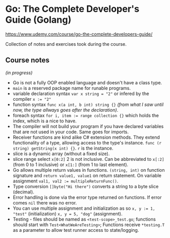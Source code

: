 # Go: The Complete Developer's Guide (Golang)

<https://www.udemy.com/course/go-the-complete-developers-guide/>

Collection of notes and exercises took during the course.

## Course notes

_(in progress)_

* Go is not a fully OOP enabled language and doesn't have a class type.
* `main` is a reserved package name for runable programs.
* variable declaration syntax `var x string = "2"` or infered by the compiler `x := "2"`
* function syntax `func x(a int, b int) string {}` _(from what I saw until now, the type allways goes after the declaration)_.
* foreach syntax `for i, item := range collection {}` which holds the index, which is a nice to have.
* The compiler will not build your program if you have declared variables that are not used in your code. Same goes for imports.
* Receiver functions are kind alike C# extension methods. They extend functionality of a type, allowing access to the type's instance. `func (r string) getString(x int) {}`. `r` is the instance.
* slice is a dynamic array (without a fixed size).
* slice range select `x[0:2]` 2 is not inclusive. Can be abbreviated to `x[:2]` (from 0 to 1 inclusive) or `x[1:]` (from 1 to last element).
* Go allows multiple return values in functions. `(string, int)` on function signature and `return value1, value1` on return statement. On variable assignment `val1, val2 := multipleReturnFunc()`.
* Type conversion `[]byte("Hi there")` converts a string to a byte slice (decimal).
* Error handling is done via the error type returned on functions. If error comes `nil` there was no error.
* You can use multiple assignment and initialization as so `x, y := 1, "test"` (initialization) `x, y = 5, "dog"` (assignment).
* Testing - files should be named as `<test-scope>_test.go`; functions should start with `Test<WhatWeAreTesting>`; Functions receive `*testing.T` as a parameter to allow test runner access to state/logging.